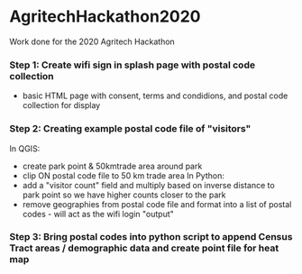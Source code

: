 # AgritechHackathon2020
Work done for the 2020 Agritech Hackathon

### Step 1: Create wifi sign in splash page with postal code collection

  - basic HTML page with consent, terms and condidions, and postal code collection for display

### Step 2: Creating example postal code file of "visitors"

In QGIS:
  - create park point & 50kmtrade area around park
  - clip ON postal code file to 50 km trade area
In Python:
  - add a "visitor count" field and multiply based on inverse distance  to park point so we have higher counts closer to the park
  - remove geographies from postal code file and format into a list of postal codes - will act as the wifi login "output"

### Step 3: Bring postal codes into python script to append Census Tract areas / demographic data and create point file for heat map
